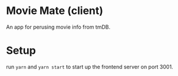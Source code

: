 # Movie Mate (client)
An app for perusing movie info from tmDB.

# Setup
run `yarn` and `yarn start` to start up the frontend server on port 3001.
